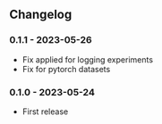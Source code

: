 ## Changelog


### 0.1.1 - 2023-05-26

* Fix applied for logging experiments
* Fix for pytorch datasets

### 0.1.0 - 2023-05-24

* First release
